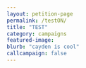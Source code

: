 ```yaml
---
layout: petition-page
permalink: /testON/
title: "TEST"
category: campaigns
featured-image: 
blurb: "cayden is cool"
callcampaign: false
---
```


<link href='https://actionnetwork.org/css/style-embed-whitelabel.css' rel='stylesheet' type='text/css' /><script>window.yepnope || document.write('<script src="https://actionnetwork.org/includes/js/yepnope154-min.js"><\/script>');</script>
<script src='https://actionnetwork.org/widgets/v2/petition/aadfa?format=js&source=widget&style=full'></script>
<div id='can-petition-area-aadfa' style='width: 100%'><!-- this div is the target for our HTML insertion --></div>